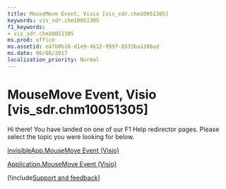 ```yaml
---
title: MouseMove Event, Visio [vis_sdr.chm10051305]
keywords: vis_sdr.chm10051305
f1_keywords:
- vis_sdr.chm10051305
ms.prod: office
ms.assetid: e4fb8b16-d1e9-4612-999f-8533ba1386ad
ms.date: 06/08/2017
localization_priority: Normal
---
```



# MouseMove Event, Visio [vis_sdr.chm10051305]

Hi there! You have landed on one of our F1 Help redirector pages. Please select the topic you were looking for below.

[InvisibleApp.MouseMove Event (Visio)](http://msdn.microsoft.com/library/7f360b69-539e-bdf2-2ff5-1b67090e01ac%28Office.15%29.aspx)

[Application.MouseMove Event (Visio)](http://msdn.microsoft.com/library/3ffd86f8-8700-88a7-9ffc-24df11c93dd4%28Office.15%29.aspx)

[!include[Support and feedback](~/includes/feedback-boilerplate.md)]